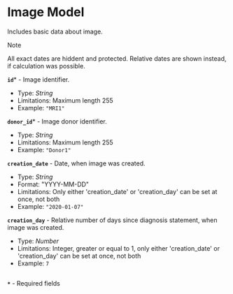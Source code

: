 # Image Model
Includes basic data about image.

>[!NOTE]
> All exact dates are hiddent and protected. Relative dates are shown instead, if calculation was possible.

**`id`*** - Image identifier.
- Type: _String_
- Limitations: Maximum length 255
- Example: `"MRI1"`

**`donor_id`*** - Image donor identifier.
- Type: _String_
- Limitations: Maximum length 255
- Example: `"Donor1"`

**`creation_date`** - Date, when image was created.
- Type: _String_
- Format: "YYYY-MM-DD"
- Limitations: Only either 'creation_date' or 'creation_day' can be set at once, not both
- Example: `"2020-01-07"`

**`creation_day`** - Relative number of days since diagnosis statement, when image was created.
- Type: _Number_
- Limitations: Integer, greater or equal to 1, only either 'creation_date' or 'creation_day' can be set at once, not both
- Example: `7`


##
**`*`** - Required fields
